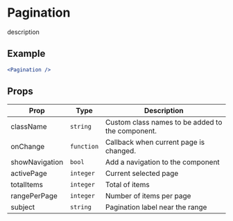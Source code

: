 # Pagination

description

## Example

```jsx
<Pagination />
```

## Props

| Prop           | Type       | Description                                      |
| -------------- | ---------- | ------------------------------------------------ |
| className      | `string`   | Custom class names to be added to the component. |
| onChange       | `function` | Callback when current page is changed.           |
| showNavigation | `bool`     | Add a navigation to the component                |
| activePage     | `integer`  | Current selected page                            |
| totalItems     | `integer`  | Total of items                                   |
| rangePerPage   | `integer`  | Number of items per page                         |
| subject        | `string`   | Pagination label near the range                  |
